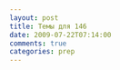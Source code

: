 ```yaml
---
layout: post
title: Темы для 146
date: 2009-07-22T07:14:00
comments: true
categories: prep
---
```


